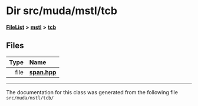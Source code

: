 

# Dir src/muda/mstl/tcb



[**FileList**](files.md) **>** [**mstl**](dir_76b30f276e6a3b8973955140272e7c63.md) **>** [**tcb**](dir_98b3ad4083edbdd3c811d05568c94a59.md)












## Files

| Type | Name |
| ---: | :--- |
| file | [**span.hpp**](span_8hpp.md) <br> |



























































------------------------------
The documentation for this class was generated from the following file `src/muda/mstl/tcb/`

